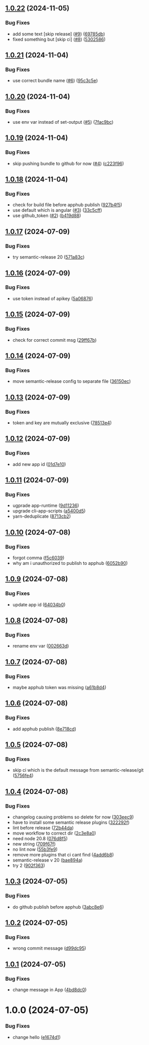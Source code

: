 ## [1.0.22](https://github.com/jenniferarnesen/dhis2-ci-demo/compare/v1.0.21...v1.0.22) (2024-11-05)


### Bug Fixes

* add some text [skip release] ([#9](https://github.com/jenniferarnesen/dhis2-ci-demo/issues/9)) ([69785db](https://github.com/jenniferarnesen/dhis2-ci-demo/commit/69785dbe5b847b94bc0c84a3a27b24ac20672487))
* fixed something but [skip ci] ([#8](https://github.com/jenniferarnesen/dhis2-ci-demo/issues/8)) ([5302586](https://github.com/jenniferarnesen/dhis2-ci-demo/commit/5302586a463954ab9d9e3e1b242973ef70f8eb59))

## [1.0.21](https://github.com/jenniferarnesen/dhis2-ci-demo/compare/v1.0.20...v1.0.21) (2024-11-04)


### Bug Fixes

* use correct bundle name ([#6](https://github.com/jenniferarnesen/dhis2-ci-demo/issues/6)) ([95c3c5e](https://github.com/jenniferarnesen/dhis2-ci-demo/commit/95c3c5e956837d898ba93b5940ffd9f599e76a3a))

## [1.0.20](https://github.com/jenniferarnesen/dhis2-ci-demo/compare/v1.0.19...v1.0.20) (2024-11-04)


### Bug Fixes

* use env var instead of set-output ([#5](https://github.com/jenniferarnesen/dhis2-ci-demo/issues/5)) ([7fac9bc](https://github.com/jenniferarnesen/dhis2-ci-demo/commit/7fac9bc6b3f9f629515a85e752268ef6c23dab21))

## [1.0.19](https://github.com/jenniferarnesen/dhis2-ci-demo/compare/v1.0.18...v1.0.19) (2024-11-04)


### Bug Fixes

* skip pushing bundle to github for now ([#4](https://github.com/jenniferarnesen/dhis2-ci-demo/issues/4)) ([c223f96](https://github.com/jenniferarnesen/dhis2-ci-demo/commit/c223f9666b236bc0a279c3b5ae3d5f7054b8e007))

## [1.0.18](https://github.com/jenniferarnesen/dhis2-ci-demo/compare/v1.0.17...v1.0.18) (2024-11-04)


### Bug Fixes

* check for build file before apphub publish ([927b4f5](https://github.com/jenniferarnesen/dhis2-ci-demo/commit/927b4f51a5d39d02d81d509cb5cd174cde0e9bd3))
* use default which is angular ([#3](https://github.com/jenniferarnesen/dhis2-ci-demo/issues/3)) ([33c5cff](https://github.com/jenniferarnesen/dhis2-ci-demo/commit/33c5cff01000d88fdd28bf3ddff7a0bd5bdf0ecd))
* use github_token ([#2](https://github.com/jenniferarnesen/dhis2-ci-demo/issues/2)) ([b419d88](https://github.com/jenniferarnesen/dhis2-ci-demo/commit/b419d887323ab84335f7d3a1dc5cc2d014ac67a3))

## [1.0.17](https://github.com/jenniferarnesen/dhis2-ci-demo/compare/v1.0.16...v1.0.17) (2024-07-09)


### Bug Fixes

* try semantic-release 20 ([571a83c](https://github.com/jenniferarnesen/dhis2-ci-demo/commit/571a83c3651dea3fdeb4ac6dc6b17437ea631895))

## [1.0.16](https://github.com/jenniferarnesen/dhis2-ci-demo/compare/v1.0.15...v1.0.16) (2024-07-09)


### Bug Fixes

* use token instead of apikey ([5a06876](https://github.com/jenniferarnesen/dhis2-ci-demo/commit/5a06876f4df8acbd902dbc7e8d50f1c085d69586))

## [1.0.15](https://github.com/jenniferarnesen/dhis2-ci-demo/compare/v1.0.14...v1.0.15) (2024-07-09)


### Bug Fixes

* check for correct commit msg ([29ff67b](https://github.com/jenniferarnesen/dhis2-ci-demo/commit/29ff67b9225352a56dcb7192d3f48a5219c79336))

## [1.0.14](https://github.com/jenniferarnesen/dhis2-ci-demo/compare/v1.0.13...v1.0.14) (2024-07-09)


### Bug Fixes

* move semantic-release config to separate file ([36150ec](https://github.com/jenniferarnesen/dhis2-ci-demo/commit/36150ec816894e4768351dfdf70e67a5ad434dfe))

## [1.0.13](https://github.com/jenniferarnesen/dhis2-ci-demo/compare/v1.0.12...v1.0.13) (2024-07-09)


### Bug Fixes

* token and key are mutually exclusive ([78513e4](https://github.com/jenniferarnesen/dhis2-ci-demo/commit/78513e44f2fc435fa7399e3325d82d86a172dc5e))

## [1.0.12](https://github.com/jenniferarnesen/dhis2-ci-demo/compare/v1.0.11...v1.0.12) (2024-07-09)


### Bug Fixes

* add new app id ([01d7e10](https://github.com/jenniferarnesen/dhis2-ci-demo/commit/01d7e10714dfc27fe39ebe6bdb10fad7a9aa616a))

## [1.0.11](https://github.com/jenniferarnesen/dhis2-ci-demo/compare/v1.0.10...v1.0.11) (2024-07-09)


### Bug Fixes

* ugprade app-runtime ([9d11236](https://github.com/jenniferarnesen/dhis2-ci-demo/commit/9d11236c482318597abd023875e5d9bc55bd266b))
* upgrade cli-app-scripts ([a5400d5](https://github.com/jenniferarnesen/dhis2-ci-demo/commit/a5400d583450f19f81d6b36c6e7b1dbdb8a7c5e0))
* yarn-deduplicate ([8713cb2](https://github.com/jenniferarnesen/dhis2-ci-demo/commit/8713cb267e243534aa6981567f56393af5140bc4))

## [1.0.10](https://github.com/jenniferarnesen/dhis2-ci-demo/compare/v1.0.9...v1.0.10) (2024-07-08)


### Bug Fixes

* forgot comma ([f5c6039](https://github.com/jenniferarnesen/dhis2-ci-demo/commit/f5c6039fbd3f655fcc16142c9842b51ec5b83731))
* why am i unauthorized to publish to apphub ([6052b90](https://github.com/jenniferarnesen/dhis2-ci-demo/commit/6052b90c06d706506aded20915d85e38b864190a))

## [1.0.9](https://github.com/jenniferarnesen/dhis2-ci-demo/compare/v1.0.8...v1.0.9) (2024-07-08)


### Bug Fixes

* update app id ([64034b0](https://github.com/jenniferarnesen/dhis2-ci-demo/commit/64034b0f381f0a609263deb0cb73a75948644782))

## [1.0.8](https://github.com/jenniferarnesen/dhis2-ci-demo/compare/v1.0.7...v1.0.8) (2024-07-08)


### Bug Fixes

* rename env var ([002663d](https://github.com/jenniferarnesen/dhis2-ci-demo/commit/002663db3aac9a0e884ab0d2f6d2b599ad13979e))

## [1.0.7](https://github.com/jenniferarnesen/dhis2-ci-demo/compare/v1.0.6...v1.0.7) (2024-07-08)


### Bug Fixes

* maybe apphub token was missing ([a61b8d4](https://github.com/jenniferarnesen/dhis2-ci-demo/commit/a61b8d4094af5fbc2e7a83bf63d4d1c158308ea5))

## [1.0.6](https://github.com/jenniferarnesen/dhis2-ci-demo/compare/v1.0.5...v1.0.6) (2024-07-08)


### Bug Fixes

* add apphub publish ([8e718cd](https://github.com/jenniferarnesen/dhis2-ci-demo/commit/8e718cdd89c41ae6af9d7aecd06a4d83e76447e4))

## [1.0.5](https://github.com/jenniferarnesen/dhis2-ci-demo/compare/v1.0.4...v1.0.5) (2024-07-08)


### Bug Fixes

* skip ci which is the default message from semantic-release/git ([5756fe4](https://github.com/jenniferarnesen/dhis2-ci-demo/commit/5756fe4cb6828e38404cadb52bac493e54cebf34))

## [1.0.4](https://github.com/jenniferarnesen/dhis2-ci-demo/compare/v1.0.3...v1.0.4) (2024-07-08)


### Bug Fixes

* changelog causing problems so delete for now ([303eec9](https://github.com/jenniferarnesen/dhis2-ci-demo/commit/303eec9eca2c26e6067eedc67fc4ab74be9fdcba))
* have to install some semantic release plugins ([322292f](https://github.com/jenniferarnesen/dhis2-ci-demo/commit/322292f20e9d9cd15f98b827eb36d8a9429dd4e3))
* lint before release ([72b44da](https://github.com/jenniferarnesen/dhis2-ci-demo/commit/72b44da7e5aa98aa4e06f8d617d19319bcc0414a))
* move workflow to correct dir ([2c3e8a0](https://github.com/jenniferarnesen/dhis2-ci-demo/commit/2c3e8a020ed8ac94bfbcf8f498a430c7c5c512c6))
* need node 20.8 ([076d8f5](https://github.com/jenniferarnesen/dhis2-ci-demo/commit/076d8f59eb9e0e38c66d9af37b6addafee64ca70))
* new string ([709f67f](https://github.com/jenniferarnesen/dhis2-ci-demo/commit/709f67f6ad7b2c49211afa9229205f648f0439e0))
* no lint now ([55b3fe9](https://github.com/jenniferarnesen/dhis2-ci-demo/commit/55b3fe9bf5935c7427d7824a54e127f8fc48c841))
* remove more plugins that ci cant find ([4add6b8](https://github.com/jenniferarnesen/dhis2-ci-demo/commit/4add6b8359d31d3a38cfe1b3af4da0ae26abde83))
* semantic-release v 20 ([bae894a](https://github.com/jenniferarnesen/dhis2-ci-demo/commit/bae894ae87474f13c277ba4233ae31215490d2be))
* try 2 ([902f363](https://github.com/jenniferarnesen/dhis2-ci-demo/commit/902f3633d421af196c237eb5062068466d46e61c))

## [1.0.3](https://github.com/jenniferarnesen/dhis2-ci-demo/compare/v1.0.2...v1.0.3) (2024-07-05)


### Bug Fixes

* do github publish before apphub ([3abc8e6](https://github.com/jenniferarnesen/dhis2-ci-demo/commit/3abc8e623e9643e889a7ebacc3ed5c4d0892980e))

## [1.0.2](https://github.com/jenniferarnesen/dhis2-ci-demo/compare/v1.0.1...v1.0.2) (2024-07-05)


### Bug Fixes

* wrong commit message ([d99dc95](https://github.com/jenniferarnesen/dhis2-ci-demo/commit/d99dc951e0bd7cd9341e6438eac79153a1029cfe))

## [1.0.1](https://github.com/jenniferarnesen/dhis2-ci-demo/compare/v1.0.0...v1.0.1) (2024-07-05)


### Bug Fixes

* change message in App ([4bd8dc0](https://github.com/jenniferarnesen/dhis2-ci-demo/commit/4bd8dc02091e9f8dd18a9c3ff6ce4529f0b9f089))

# 1.0.0 (2024-07-05)


### Bug Fixes

* change hello ([e1674d1](https://github.com/jenniferarnesen/dhis2-ci-demo/commit/e1674d1726326ed3e870933eee7cecd4f10ff31a))
